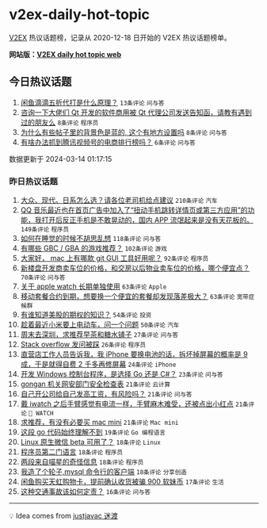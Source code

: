 # v2ex-daily-hot-topic

[V2EX](https://www.v2ex.com/) 热议话题榜，记录从 2020-12-18 日开始的 V2EX 热议话题榜单。

**网站版：[V2EX daily hot topic web](https://boojack.github.io/v2ex-daily-hot-topic-web/)**

## 今日热议话题

<!-- TODAY BEGIN -->

1. [闲鱼滴滴五折代打是什么原理？](https://www.v2ex.com/t/1023456) `13条评论` `问与答`
1. [咨询一下大佬们 Qt 开发的软件商用被 Qt 代理公司发送告知函，请教有遇到过的朋友么](https://www.v2ex.com/t/1023458) `8条评论` `程序员`
1. [为什么有些帖子里的背景色是蓝的, 这个有地方设置吗](https://www.v2ex.com/t/1023452) `8条评论` `问与答`
1. [有啥办法抓到腾讯视频号的电商排行榜吗？](https://www.v2ex.com/t/1023450) `6条评论` `问与答`

数据更新于 2024-03-14 01:17:15

<!-- TODAY END -->

### 昨日热议话题

<!-- YESTERDAY BEGIN -->

1. [大众、现代、日系怎么选？请各位老司机给点建议](https://www.v2ex.com/t/1023129) `210条评论` `汽车`
1. [QQ 音乐最近也在首页广告中加入了“扭动手机跳转详情页或第三方应用”的功能，我打开后反正手机是不敢晃动的，国内 APP 流氓起来是没有天花板的。](https://www.v2ex.com/t/1023089) `149条评论` `程序员`
1. [如何在睡觉的时候不胡思乱想](https://www.v2ex.com/t/1023202) `118条评论` `问与答`
1. [有哪些 GBC / GBA 的游戏推荐？](https://www.v2ex.com/t/1023142) `102条评论` `游戏`
1. [大家好， mac 上有哪款 git GUI 工具好用呢？](https://www.v2ex.com/t/1023248) `92条评论` `程序员`
1. [新楼盘开发商卖车位的价格，和交房以后物业卖车位的价格，哪个便宜点？](https://www.v2ex.com/t/1023077) `70条评论` `问与答`
1. [关于 apple watch 长期单独使用](https://www.v2ex.com/t/1023079) `63条评论` `Apple`
1. [移动套餐合约到期，想要换一个便宜的套餐却发现落差极大？](https://www.v2ex.com/t/1023116) `63条评论` `宽带症候群`
1. [有谁知道美股的期权的知识？](https://www.v2ex.com/t/1023072) `54条评论` `投资`
1. [趁着最近小米要上电动车，问一个问题](https://www.v2ex.com/t/1023245) `50条评论` `汽车`
1. [周末去深圳，求推荐早茶和糖水铺子](https://www.v2ex.com/t/1023277) `27条评论` `问与答`
1. [Stack overflow 发问被踩](https://www.v2ex.com/t/1023386) `26条评论` `程序员`
1. [直营店工作人员告诉我，我 iPhone 要换电池的话，拆坏掉屏幕的概率是 9 成，于是就得自费 2 千多再修屏幕](https://www.v2ex.com/t/1023392) `24条评论` `iPhone`
1. [开发 Windows 控制台程序，是选择 Go 还是 C#？](https://www.v2ex.com/t/1023133) `23条评论` `问与答`
1. [gongan 机关网安部门安全检查表](https://www.v2ex.com/t/1023254) `21条评论` `云计算`
1. [自己开公司给自己发高工资，有风险吗？](https://www.v2ex.com/t/1023232) `21条评论` `问与答`
1. [戴 iwatch 之后手臂感觉有电流一样，手臂麻木难受，还被点出小红点](https://www.v2ex.com/t/1023223) `21条评论` ` WATCH`
1. [求推荐，有没有必要买 mac mini](https://www.v2ex.com/t/1023084) `21条评论` `Mac mini`
1. [这段 go 代码始终理解不到](https://www.v2ex.com/t/1023324) `19条评论` `Go 编程语言`
1. [Linux 原生微信 beta 可用了？](https://www.v2ex.com/t/1023406) `18条评论` `Linux`
1. [程序员第二门语言](https://www.v2ex.com/t/1023390) `18条评论` `程序员`
1. [两段来自喵星的奇怪信息](https://www.v2ex.com/t/1023287) `18条评论` `程序员`
1. [我造了个轮子,mysql 命令行的客户端](https://www.v2ex.com/t/1023069) `18条评论` `分享创造`
1. [闲鱼购买天虹购物卡，提前确认收货被骗 900 软妹币](https://www.v2ex.com/t/1023345) `17条评论` `生活`
1. [这种交通事故该如何定责？](https://www.v2ex.com/t/1023255) `16条评论` `问与答`

<!-- YESTERDAY END -->

---

💡 Idea comes from [justjavac 迷渡](https://github.com/justjavac/)
